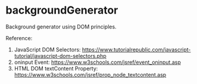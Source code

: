 # backgroundGenerator
Background generator using DOM principles.

Reference:

1. JavaScript DOM Selectors: https://www.tutorialrepublic.com/javascript-tutorial/javascript-dom-selectors.php
2. oninput Event: https://www.w3schools.com/jsref/event_oninput.asp
3. HTML DOM textContent Property: https://www.w3schools.com/jsref/prop_node_textcontent.asp
